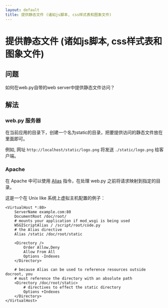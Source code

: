 ```yaml
---
layout: default
title: 提供静态文件 (诸如js脚本, css样式表和图象文件)
---
```


# 提供静态文件 (诸如js脚本, css样式表和图象文件)

## 问题
如何在web.py自带的web server中提供静态文件访问？

## 解法

### web.py 服务器
在当前应用的目录下，创建一个名为static的目录，把要提供访问的静态文件放在里面即可。

例如, 网址 <code>http://localhost/static/logo.png</code> 将发送 <code>./static/logo.png</code> 给客户端。

### Apache
在 Apache 中可以使用 [Alias](http://httpd.apache.org/docs/2.2/mod/mod_alias.html#alias) 指令，在处理 web.py 之前将请求映射到指定的目录。

这是一个在 Unix like 系统上虚拟主机配置的例子：

    <VirtualHost *:80>
        ServerName example.com:80
        DocumentRoot /doc/root/
        # mounts your application if mod_wsgi is being used
        WSGIScriptAlias / /script/root/code.py
        # the Alias directive
        Alias /static /doc/root/static

        <Directory />
            Order Allow,Deny
            Allow From All
            Options -Indexes
        </Directory>

        # because Alias can be used to reference resources outside docroot, you
        # must reference the directory with an absolute path
        <Directory /doc/root/static>
            # directives to effect the static directory
            Options +Indexes
        </Directory>
    </VirtualHost>
